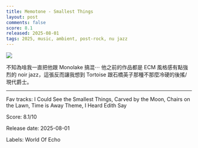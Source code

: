 ```yaml
---
title: Memotone - Smallest Things
layout: post
comments: false
score: 8.1
released: 2025-08-01
tags: 2025, music, ambient, post-rock, nu jazz
---
```


![](https://assets.boomkat.com/spree/products/998438/large/fd2c0fe2-b697-f6ca-81d8-55b91871018f.jpg)

不知為啥我一直把他跟 Monolake 搞混⋯ 他之前的作品都是 ECM 風格感有點強烈的 noir jazz，這張反而讓我想到 Tortoise 跟石橋英子那種不那麼冷硬的後搖/現代爵士。

---

Fav tracks: I Could See the Smallest Things, Carved by the Moon, Chairs on the Lawn, Time is Away Theme, I Heard Edith Say

Score: 8.1/10

Release date: 2025-08-01

Labels: World Of Echo

